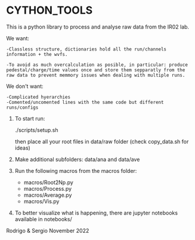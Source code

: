 # CYTHON_TOOLS
This is a python library to process and analyse raw data from the IR02 lab.

We want:

    -Classless structure, dictionaries hold all the run/channels information + the wvfs.
    
    -To avoid as much overcalculation as posible, in particular: produce pedestal/charge/time values once and store them sepparatly from the raw data to prevent memmory issues when dealing with multiple runs. 

We don't want:

    -Complicated hyerarchies
    -Comented/uncomented lines with the same code but different runs/configs

1. To start run:

    ./scripts/setup.sh

    then place all your root files in data/raw folder (check copy_data.sh for ideas)

2. Make additional subfolders: data/ana and data/ave
3. Run the following macros from the macros folder:
    - macros/Root2Np.py
    - macros/Process.py
    - macros/Average.py
    - macros/Vis.py
4. To better visualize what is happening, there are jupyter notebooks available in notebooks/

Rodrigo & Sergio
November 2022
